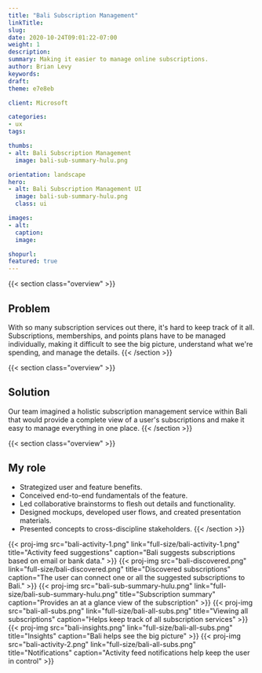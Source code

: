 ```yaml
---
title: "Bali Subscription Management"
linkTitle:
slug:
date: 2020-10-24T09:01:22-07:00
weight: 1
description:
summary: Making it easier to manage online subscriptions.
author: Brian Levy
keywords:
draft:
theme: e7e8eb

client: Microsoft

categories:
- ux
tags:

thumbs:
- alt: Bali Subscription Management
  image: bali-sub-summary-hulu.png

orientation: landscape
hero:
- alt: Bali Subscription Management UI
  image: bali-sub-summary-hulu.png
  class: ui

images:
- alt:
  caption: 
  image: 

shopurl:
featured: true
---
```

{{< section class="overview" >}}
  ## Problem ##
  With so many subscription services out there, it's hard to keep track of it all. Subscriptions, memberships, and points plans have to be managed individually, making it difficult to see the big picture, understand what we're spending, and manage the details.
{{< /section >}}

{{< section class="overview" >}}
## Solution ##
Our team imagined a holistic subscription management service within Bali that would provide a complete view of a user's subscriptions and make it easy to manage everything in one place.
{{< /section >}}

{{< section class="overview" >}}
## My role ##
* Strategized user and feature benefits.
* Conceived end-to-end fundamentals of the feature.
* Led collaborative brainstorms to flesh out details and functionality.
* Designed mockups, developed user flows, and created presentation materials.
* Presented concepts to cross-discipline stakeholders.
{{< /section >}}

{{< proj-img src="bali-activity-1.png" link="full-size/bali-activity-1.png" title="Activity feed suggestions" caption="Bali suggests subscriptions based on email or bank data." >}}
{{< proj-img src="bali-discovered.png" link="full-size/bali-discovered.png" title="Discovered subscriptions" caption="The user can connect one or all the suggested subscriptions to Bali." >}}
{{< proj-img src="bali-sub-summary-hulu.png" link="full-size/bali-sub-summary-hulu.png" title="Subscription summary" caption="Provides an at a glance view of the subscription" >}}
{{< proj-img src="bali-all-subs.png" link="full-size/bali-all-subs.png" title="Viewing all subscriptions" caption="Helps keep track of all subscription services" >}}
{{< proj-img src="bali-insights.png" link="full-size/bali-all-subs.png" title="Insights" caption="Bali helps see the big picture" >}}
{{< proj-img src="bali-activity-2.png" link="full-size/bali-all-subs.png" title="Notifications" caption="Activity feed notifications help keep the user in control" >}}